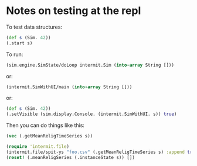 Notes on testing at the repl
===

To test data structures:
```clojure
(def s (Sim. 42))
(.start s)
```

To run:
```clojure
(sim.engine.SimState/doLoop intermit.Sim (into-array String []))
```
or:
```clojure
(intermit.SimWithUI/main (into-array String []))
```
or:
```clojure
(def s (Sim. 42))
(.setVisible (sim.display.Console. (intermit.SimWithUI. s)) true)
```

Then you can do things like this:

```clojure
(vec (.getMeanReligTimeSeries s))
```

```clojure
(require 'intermit.file)
(intermit.file/spit-ys "foo.csv" (.getMeanReligTimeSeries s) :append true)
(reset! (.meanReligSeries (.instanceState s)) [])
```
